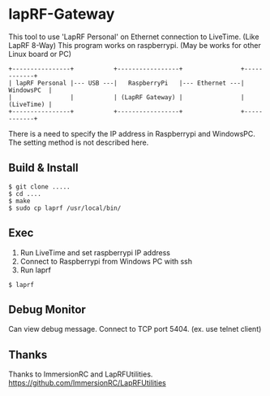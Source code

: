 # lapRF-Gateway

This tool to use 'LapRF Personal' on Ethernet connection to LiveTime. (Like LapRF 8-Way)
This program works on raspberrypi. 
(May be works for other Linux board or PC)

```
+----------------+           +-----------------+                +------------+
| lapRF Personal |--- USB ---|   RaspberryPi   |--- Ethernet ---| WindowsPC  |
|                |           | (LapRF Gateway) |                | (LiveTime) |
+----------------+           +-----------------+                +------------+
```
There is a need to specify the IP address in Raspberrypi and WindowsPC. The setting method is not described here.


## Build & Install
```
$ git clone .....
$ cd ....
$ make
$ sudo cp laprf /usr/local/bin/
```

## Exec
1. Run LiveTime and set raspberrypi IP address
1. Connect to Raspberrypi from Windows PC with ssh
2. Run laprf
```
$ laprf
```

## Debug Monitor
Can view debug message.
Connect to TCP port 5404. (ex. use telnet client)

## Thanks
Thanks to ImmersionRC and LapRFUtilities.
https://github.com/ImmersionRC/LapRFUtilities

